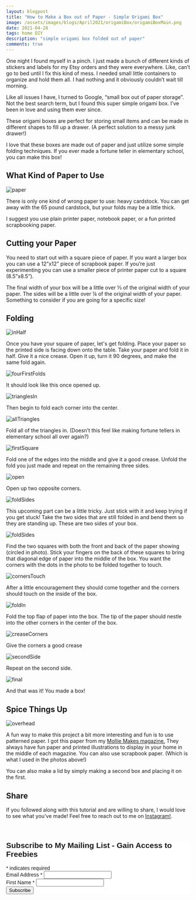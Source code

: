 ```yaml
---
layout: blogpost
title: "How to Make a Box out of Paper - Simple Origami Box"
image: /assets/images/blogs/April2021/origamiBox/origamiBoxMain.png
date: 2021-04-28
tags: home DIY
description: "simple origami box folded out of paper"
comments: true
---
```

One night I found myself in a pinch. I just made a bunch of different kinds of stickers and labels for my Etsy orders and they were everywhere. Like, can’t go to bed until I fix this kind of mess. I needed small little containers to organize and hold them all. I had nothing and it obviously couldn’t wait till morning.

Like all issues I have, I turned to Google, “small box out of paper storage”. Not the best search term, but I found this super simple origami box. I’ve been in love and using them ever since.

These origami boxes are perfect for storing small items and can be made in different shapes to fill up a drawer. (A perfect solution to a messy junk drawer!)

I love that these boxes are made out of paper and just utilize some simple folding techniques. If you ever made a fortune teller in elementary school, you can make this box!

## What Kind of Paper to Use

![paper](/assets/images/blogs/April2021/origamiBox/paper.jpg)

There is only one kind of wrong paper to use: heavy cardstock. You can get away with the 65 pound cardstock, but your folds may be a little thick.

I suggest you use plain printer paper, notebook paper, or a fun printed scrapbooking paper.

## Cutting your Paper

You need to start out with a square piece of paper. If you want a larger box you can use a 12”x12” piece of scrapbook paper. If you’re just experimenting you can use a smaller piece of printer paper cut to a square (8.5”x8.5”).

The final width of your box will be a little over ⅓ of the original width of your paper. The sides will be a little over ¼ of the original width of your paper. Something to consider if you are going for a specific size!

## Folding

![inHalf](/assets/images/blogs/April2021/origamiBox/inHalf.jpg)

Once you have your square of paper, let's get folding. Place your paper so the printed side is facing down onto the table. Take your paper and fold it in half. Give it a nice crease. Open it up, turn it 90 degrees, and make the same fold again.

![fourFirstFolds](/assets/images/blogs/April2021/origamiBox/fourFirstFolds.jpg)

It should look like this once opened up.

![trianglesIn](/assets/images/blogs/April2021/origamiBox/trianglesIn.jpg)

Then begin to fold each corner into the center. 

![allTriangles](/assets/images/blogs/April2021/origamiBox/allTriangles.jpg)

Fold all of the triangles in. (Doesn’t this feel like making fortune tellers in elementary school all over again?)

![firstSquare](/assets/images/blogs/April2021/origamiBox/firstSquare.jpg)

Fold one of the edges into the middle and give it a good crease. Unfold the fold you just made and repeat on the remaining three sides. 

![open](/assets/images/blogs/April2021/origamiBox/open.jpg)

Open up two opposite corners. 

![foldSides](/assets/images/blogs/April2021/origamiBox/foldSides.jpg)

This upcoming part can be a little tricky. Just stick with it and keep trying if you get stuck! Take the two sides that are still folded in and bend them so they are standing up. These are two sides of your box. 

![foldSides](/assets/images/blogs/April2021/origamiBox/foldSideDiagram.jpg)

Find the two squares with both the front and back of the paper showing (circled in photo). Stick your fingers on the back of these squares to bring that diagonal edge of paper into the middle of the box. You want the corners with the dots in the photo to be folded together to touch.

![cornersTouch](/assets/images/blogs/April2021/origamiBox/cornersTouch.jpg)

After a little encouragement they should come together and the corners should touch on the inside of the box.

![foldIn](/assets/images/blogs/April2021/origamiBox/foldIn.jpg)

Fold the top flap of paper into the box. The tip of the paper should nestle into the other corners in the center of the box.

![creaseCorners](/assets/images/blogs/April2021/origamiBox/creaseCorners.jpg)

Give the corners a good crease

![secondSide](/assets/images/blogs/April2021/origamiBox/secondSide.jpg)

Repeat on the second side.

![final](/assets/images/blogs/April2021/origamiBox/final.jpg)

And that was it! You made a box!


## Spice Things Up

![overhead](/assets/images/blogs/April2021/origamiBox/overhead.jpg)

A fun way to make this project a bit more interesting and fun is to use patterned paper. I got this paper from my [Mollie Makes magazine.](https://www.gathered.how/magazines-mollie-makes/) They always have fun paper and printed illustrations to display in your home in the middle of each magazine. You can also use scrapbook paper. (Which is what I used in the photos above!)

You can also make a lid by simply making a second box and placing it on the first.

## Share

If you followed along with this tutorial and are willing to share, I would love to see what you’ve made! Feel free to reach out to me on [Instagram!](https://www.instagram.com/joyberrystudios/).


<br>

<!-- Begin Mailchimp Signup Form -->
<link href="//cdn-images.mailchimp.com/embedcode/classic-10_7.css" rel="stylesheet" type="text/css">
<style type="text/css">
    #mc_embed_signup{background:#fff; clear:left; font:14px Helvetica,Arial,sans-serif; }
    /* Add your own Mailchimp form style overrides in your site stylesheet or in this style block.
       We recommend moving this block and the preceding CSS link to the HEAD of your HTML file. */
</style>
<div id="mc_embed_signup">
<form action="https://Joyberrystudios.us1.list-manage.com/subscribe/post?u=eca5a397f2fb0d58dcb66315c&amp;id=99d28d5b5c" method="post" id="mc-embedded-subscribe-form" name="mc-embedded-subscribe-form" class="validate" target="_blank" novalidate>
    <div id="mc_embed_signup_scroll">
    <h2>Subscribe to My Mailing List - Gain Access to Freebies</h2>
<div class="indicates-required"><span class="asterisk">*</span> indicates required</div>
<div class="mc-field-group">
    <label for="mce-EMAIL">Email Address  <span class="asterisk">*</span>
</label>
    <input type="email" value="" name="EMAIL" class="required email" id="mce-EMAIL">
</div>
<div class="mc-field-group">
    <label for="mce-FNAME">First Name  <span class="asterisk">*</span>
</label>
    <input type="text" value="" name="FNAME" class="required" id="mce-FNAME">
</div>
    <div id="mce-responses" class="clear">
        <div class="response" id="mce-error-response" style="display:none"></div>
        <div class="response" id="mce-success-response" style="display:none"></div>
    </div>    <!-- real people should not fill this in and expect good things - do not remove this or risk form bot signups-->
    <div style="position: absolute; left: -5000px;" aria-hidden="true"><input type="text" name="b_eca5a397f2fb0d58dcb66315c_99d28d5b5c" tabindex="-1" value=""></div>
    <div class="clear"><input type="submit" value="Subscribe" name="subscribe" id="mc-embedded-subscribe" class="button"></div>
    </div>
</form>
</div>
<script type='text/javascript' src='//s3.amazonaws.com/downloads.mailchimp.com/js/mc-validate.js'></script><script type='text/javascript'>(function($) {window.fnames = new Array(); window.ftypes = new Array();fnames[0]='EMAIL';ftypes[0]='email';fnames[1]='FNAME';ftypes[1]='text';fnames[2]='LNAME';ftypes[2]='text';fnames[3]='ADDRESS';ftypes[3]='address';fnames[4]='PHONE';ftypes[4]='phone';fnames[5]='BIRTHDAY';ftypes[5]='birthday';fnames[6]='OPTIN';ftypes[6]='text';}(jQuery));var $mcj = jQuery.noConflict(true);</script>
<!--End mc_embed_signup-->

<br>
<br>
